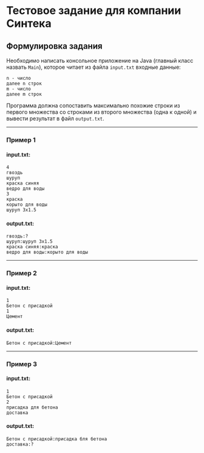 # Тестовое задание для компании Синтека

## Формулировка задания
Необходимо написать консольное приложение на Java (главный класс назвать ```Main```), которое читает из файла ```input.txt``` входные данные:

```
n - число
далее n строк
m - число
далее m строк
```

Программа должна сопоставить максимально похожие строки из первого множества со строками из второго множества (одна к одной) и вывести результат в файл ```output.txt```.

---

### Пример 1
#### input.txt:
```
4
гвоздь
шуруп
краска синяя
ведро для воды
3
краска
корыто для воды
шуруп 3х1.5
```
#### output.txt:
```
гвоздь:?
шуруп:шуруп 3х1.5
краска синяя:краска
ведро для воды:корыто для воды
```

---

### Пример 2
#### input.txt:
```
1
Бетон с присадкой
1
Цемент
```

#### output.txt:
```
Бетон с присадкой:Цемент
```

---

### Пример 3
#### input.txt:
```
1
Бетон с присадкой
2
присадка для бетона
доставка
```

#### output.txt:
```
Бетон с присадкой:присадка бля бетона
доставка:?
```

